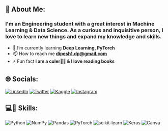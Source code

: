 ## 💫 About Me:

### I'm an Engineering student with a great interest in Machine Learning & Data Science. As a curious and inquisitive person, I love to learn new things and expand my knowledge and skills.

-  🌱 I’m currently learning **Deep Learning, PyTorch**    
- 📫 How to reach me **dipesh1.dp@gmail.com**  
- ⚡ Fun fact **I am a culer🔴🔵 & I love reading books**


## 🌐 Socials:
[![LinkedIn](https://img.shields.io/badge/LinkedIn-%230077B5.svg?logo=linkedin&logoColor=white)](https://linkedin.com/in/dipesh1dp)
[![Twitter](https://img.shields.io/badge/Twitter-%231DA1F2.svg?logo=Twitter&logoColor=white)](https://twitter.com/soydipesh)
[![Kaggle](https://img.shields.io/badge/Kaggle-%231DA1F2.svg?logo=Kaggle&logoColor=white)](https://kaggle.com/dipeshpandit)
[![Instagram](https://img.shields.io/badge/Instagram-%23E4405F.svg?logo=Instagram&logoColor=white)](https://instagram.com/_dipeshpandit)  



## 💻🔣 Skills:
![Python](https://img.shields.io/badge/python-3670A0?style=flat-square&logo=python&logoColor=ffdd54) ![NumPy](https://img.shields.io/badge/numpy-%23013243.svg?style=flat-square&logo=numpy&logoColor=white) ![Pandas](https://img.shields.io/badge/pandas-%23150458.svg?style=flat-square&logo=pandas&logoColor=white) ![PyTorch](https://img.shields.io/badge/PyTorch-black?logo=PyTorch) ![scikit-learn](https://img.shields.io/badge/scikit--learn-%23F7931E.svg?style=flat-square&logo=scikit-learn&logoColor=white) ![Keras](https://img.shields.io/badge/Keras-%23D00000.svg?style=flat-square&logo=Keras&logoColor=white) ![Canva](https://img.shields.io/badge/Canva-%2300C4CC.svg?style=flat-square&logo=Canva&logoColor=white)
